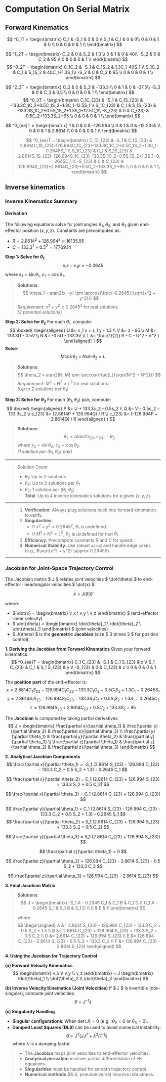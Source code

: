 # Computation On Serial Matrix

## Forward Kinematics

$$
^0_1T = \begin{bmatrix}
C_1 & -S_1 & 0 & 0 \\
S_1 & C_1 & 0 & 0\\
0 & 0 & 1 & 0 \\
0 & 0 & 0 & 1 \\
\end{bmatrix}
$$

$$
^1_2T = \begin{bmatrix}
C_2 & 0 & S_2 & 1.3 \\
0 & 1 & 0 & 40\\
-S_2 & 0 & C_2 & 95 \\
0 & 0 & 0 & 1 \\
\end{bmatrix}
$$
$$
^0_2T = \begin{bmatrix}
C_1C_2 & -S_1 & C_1S_2 & 1.3C_1-40S_1 \\
S_1C_2 & C_1 & S_1S_2 & 40C_1+1.3S_1\\
-S_2 & 0 & C_2 & 95 \\
0 & 0 & 0 & 1 \\
\end{bmatrix}
$$

$$
^2_3T = \begin{bmatrix}
C_3 & 0 & S_3 & -133.3 \\
0 & 1 & 0 & -27.5\\
-S_3 & 0 & C_3 & 0.5 \\
0 & 0 & 0 & 1 \\
\end{bmatrix}
$$
$$
^0_3T = \begin{bmatrix}
C_1C_{23} & -S_1 & C_1S_{23} & -133.3C_1C_2+0.5C_1S_2+1.3C_1-12.5S_1 \\
S_1C_{23} & C_1 & S_1S_{23} & -133.3S_1C_2+0.5S_1S_2+1.3S_1+12.5C_1\\
-S_{23} & 0 & C_{23} & 0.5C_2+133.3S_2+95 \\
0 & 0 & 0 & 1 \\
\end{bmatrix}
$$

$$
^3_{ee}T = \begin{bmatrix}
1 & 0 & 0 & -126.994 \\
0 & 1 & 0 & -12.2355 \\
0 & 0 & 1 & 2.8614 \\
0 & 0 & 0 & 1 \\
\end{bmatrix}
$$
> $$
> ^0_{ee}T = \begin{bmatrix}
> C_1C_{23} & -S_1 & C_1S_{23} & 2.8614C_1S_{23}-126.994C_1C_{23}-133.3C_1C_2+0.5C_1S_2+1.3C_1-0.2645S_1 \\
> S_1C_{23} & C_1 & S_1S_{23} & 2.8614S_1S_{23}-126.994S_1C_{23}-133.3S_1C_2+0.5S_1S_2+1.3S_1+0.2645C_1 \\
> -S_{23} & 0 & C_{23} & 126.994S_{23}+2.8614C_{23}+0.5C_2+133.3S_2+95 \\
> 0 & 0 & 0 & 1 \\
> \end{bmatrix}
> $$

## Inverse kinematics

### Inverse Kinematics Summary
#### Derivation
The following equations solve for joint angles $\theta_1$, $\theta_2$, and $\theta_3$ given end-effector position $(x, y, z)$. Constants are precomputed as:
- $R = 2.8614^2 + 126.994^2 \approx 16135.95$
- $C = 133.3^2 + 0.5^2 = 17769.14$

**Step 1: Solve for $\theta_1$**
$$
s_1 x - c_1 y = -0.2645
$$
where $s_1 = \sin\theta_1$, $c_1 = \cos\theta_1$.  
> **Solutions**:  
> $$
> \theta_1 = atan2(x, -y) \pm \arccos(\frac{-0.2645}{\sqrt{x^2 + y^2}})
> $$
> *Requirement*: $x^2 + y^2 \geq 0.2645^2$ for real solutions.  
> *(2 potential solutions)*

**Step 2: Solve for $\theta_2$**
For each $\theta_1$, compute:  
$$
\boxed{
\begin{aligned}
U &= c_1 x + s_1 y - 1.3 \\
V &= z - 95 \\
M &= 133.3U - 0.5V \\
N &= -0.5U - 133.3V \\
L &= \frac{1}{2}( R - C - U^2 - V^2 )
\end{aligned}
}
$$
**Solve**:  
$$
M \cos\theta_2 + N \sin\theta_2 = L
$$
> **Solutions**:  
> $$
> \theta_2 = atan2(N, M) \pm \arccos(\frac{L}{\sqrt{M^2 + N^2}})
> $$
> *Requirement*: $M^2 + N^2 \geq L^2$ for real solutions.  
> *(Up to 2 solutions per $\theta_1$)*

**Step 3: Solve for $\theta_3$**
For each $(\theta_1, \theta_2)$ pair, compute:  
$$
\boxed{
\begin{aligned}
P &= U + 133.3c_2 - 0.5s_2 \\
Q &= V - 0.5c_2 - 133.3s_2 \\
s_{23} &= (2.8614P + 126.994Q) / R \\
c_{23} &= (-126.994P + 2.8614Q) / R 
\end{aligned}
}
$$
> **Solutions**: 
> $$
> \theta_3 = atan2(s_{23}, c_{23}) - \theta_2
> $$
> where $s_2 = \sin\theta_2$, $c_2 = \cos\theta_2$.  
> *(1 solution per $(\theta_1, \theta_2)$ pair)*

---
> Solution Count
> - $\theta_1$: Up to 2 solutions
> - $\theta_2$: Up to 2 solutions per $\theta_1$
> - $\theta_3$: 1 solution per $(\theta_1, \theta_2)$  
> **Total**: Up to 4 inverse kinematics solutions for a given $(x, y, z)$.
---
> 1. **Verification**: Always plug solutions back into forward kinematics to verify.
> 2. **Singularities**: 
>    - If $x^2 + y^2 < 0.2645^2$, $\theta_1$ is undefined.
>    - If $M^2 + N^2 < L^2$, $\theta_2$ is undefined for that $\theta_1$.
> 3. **Efficiency**: Precompute constants $R$ and $C$ for speed.
> 4. **Numerical Stability**: Use robust `atan2` and handle edge cases (e.g., $\sqrt{x^2 + y^2} \approx 0.2645$).
---

### Jacobian for Joint-Space Trajectory Control

The Jacobian matrix $ J $ relates joint velocities $ \dot{\theta} $ to end-effector linear/angular velocities $ \dot{x} $:

$$
\dot{x} = J(\theta) \dot{\theta}
$$

where:
- $ \dot{x} = \begin{bmatrix} v_x \\ v_y \\ v_z \end{bmatrix} $ (end-effector linear velocity)
- $ \dot{\theta} = \begin{bmatrix} \dot{\theta}_1 \\ \dot{\theta}_2 \\ \dot{\theta}_3 \end{bmatrix} $ (joint velocities)
- $ J(\theta) $ is the **geometric Jacobian** (size $ 3 \times 3 $ for position control).

**1. Deriving the Jacobian from Forward Kinematics**
Given your forward kinematics:
$$
^0_{ee}T = \begin{bmatrix}
C_1 C_{23} & -S_1 & C_1 S_{23} & x \\
S_1 C_{23} & C_1 & S_1 S_{23} & y \\
-S_{23} & 0 & C_{23} & z \\
0 & 0 & 0 & 1
\end{bmatrix}
$$

The **position part** of the end-effector is:
$$
x = 2.8614 C_1 S_{23} - 126.994 C_1 C_{23} - 133.3 C_1 C_2 + 0.5 C_1 S_2 + 1.3 C_1 - 0.2645 S_1
$$
$$
y = 2.8614 S_1 S_{23} - 126.994 S_1 C_{23} - 133.3 S_1 C_2 + 0.5 S_1 S_2 + 1.3 S_1 + 0.2645 C_1
$$
$$
z = 126.994 S_{23} + 2.8614 C_{23} + 0.5 C_2 + 133.3 S_2 + 95
$$

The **Jacobian** is computed by taking partial derivatives:
$$
J = \begin{bmatrix}
\frac{\partial x}{\partial \theta_1} & \frac{\partial x}{\partial \theta_2} & \frac{\partial x}{\partial \theta_3} \\
\frac{\partial y}{\partial \theta_1} & \frac{\partial y}{\partial \theta_2} & \frac{\partial y}{\partial \theta_3} \\
\frac{\partial z}{\partial \theta_1} & \frac{\partial z}{\partial \theta_2} & \frac{\partial z}{\partial \theta_3}
\end{bmatrix}
$$

**2. Analytical Jacobian Components**
$$
\frac{\partial x}{\partial \theta_1} = -S_1 (2.8614 S_{23} - 126.994 C_{23} - 133.3 C_2 + 0.5 S_2 + 1.3) - 0.2645 C_1
$$

$$
\frac{\partial x}{\partial \theta_2} = C_1 (2.8614 C_{23} + 126.994 S_{23} + 133.3 S_2 + 0.5 C_2)
$$

$$
\frac{\partial x}{\partial \theta_3} = C_1 (2.8614 C_{23} + 126.994 S_{23})
$$

$$
\frac{\partial y}{\partial \theta_1} = C_1 (2.8614 S_{23} - 126.994 C_{23} - 133.3 C_2 + 0.5 S_2 + 1.3) - 0.2645 S_1
$$
$$
\frac{\partial y}{\partial \theta_2} = S_1 (2.8614 C_{23} + 126.994 S_{23} + 133.3 S_2 + 0.5 C_2)
$$

$$
\frac{\partial y}{\partial \theta_3} = S_1 (2.8614 C_{23} + 126.994 S_{23})
$$

$$
\frac{\partial z}{\partial \theta_1} = 0
$$

$$
\frac{\partial z}{\partial \theta_2} = 126.994 C_{23} - 2.8614 S_{23} - 0.5 S_2 + 133.3 C_2
$$

$$
\frac{\partial z}{\partial \theta_3} = 126.994 C_{23} - 2.8614 S_{23}
$$

**3. Final Jacobian Matrix**

> **Solutions**: 
> $$
> J = \begin{bmatrix}
> -S_1 A - 0.2645 C_1 & C_1 B & C_1 D \\
> C_1 A - 0.2645 S_1 & S_1 B & S_1 D \\
> 0 & E & F
> \end{bmatrix}
> $$
> 
> where:
> $$
> \begin{aligned}
> A &= 2.8614 S_{23} - 126.994 C_{23} - 133.3 C_2 + 0.5 S_2 + 1.3 \\
> B &= 2.8614 C_{23} + 126.994 S_{23} + 133.3 S_2 + 0.5 C_2 \\
> D &= 2.8614 C_{23} + 126.994 S_{23} \\
> E &= 126.994 C_{23} - 2.8614 S_{23} - 0.5 S_2 + 133.3 C_2 \\
> F &= 126.994 C_{23} - 2.8614 S_{23}
> \end{aligned}
> $$

**4. Using the Jacobian for Trajectory Control**

**(a) Forward Velocity Kinematics**
$$
\begin{bmatrix} v_x \\ v_y \\ v_z \end{bmatrix} = J \begin{bmatrix} \dot{\theta}_1 \\ \dot{\theta}_2 \\ \dot{\theta}_3 \end{bmatrix}
$$

**(b) Inverse Velocity Kinematics (Joint Velocities)**
If $ J $ is invertible (non-singular), compute joint velocities:
$$
\dot{\theta} = J^{-1} \dot{x}
$$

**(c) Singularity Handling**
- **Singular configurations**: When $\det(J) = 0$ (e.g., $\theta_2 = 0$ or $\theta_3 = 0$).
- **Damped Least Squares (DLS)** can be used to avoid numerical instability:
  $$
  \dot{\theta} = J^T (J J^T + \lambda^2 I)^{-1} \dot{x}
  $$
  where $\lambda$ is a damping factor.

> - The **Jacobian** maps joint velocities to end-effector velocities.
> - **Analytical derivation** involves partial differentiation of FK equations.
> - **Singularities** must be handled for smooth trajectory control.
> - **Numerical methods** (DLS, pseudoinverse) improve robustness.
